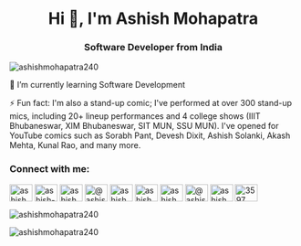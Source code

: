 <h1 align="center">Hi 👋, I'm Ashish Mohapatra</h1>
<h3 align="center">Software Developer from India</h3>
<p align="left"> <img src="https://komarev.com/ghpvc/?username=ashishmohapatra240&label=Profile%20views&color=0e75b6&style=flat" alt="ashishmohapatra240" /> </p>
<p>🌱 I’m currently learning Software Development</p>
<p>⚡ Fun fact: I'm also a stand-up comic; I've performed at over 300 stand-up mics, including 20+ lineup performances and 4 college shows (IIIT Bhubaneswar, XIM Bhubaneswar, SIT MUN, SSU MUN). I've opened for YouTube comics such as Sorabh Pant, Devesh Dixit, Ashish Solanki, Akash Mehta, Kunal Rao, and many more.
</p>
<h3 align="left">Connect with me:</h3>
<p align="left">
<a href="https://twitter.com/ashish_mohapat" target="blank"><img align="center" src="https://raw.githubusercontent.com/rahuldkjain/github-profile-readme-generator/master/src/images/icons/Social/twitter.svg" alt="ashish_mohapat" height="30" width="40" /></a>
<a href="https://linkedin.com/in/ashish-mohapatra-366974204" target="blank"><img align="center" src="https://raw.githubusercontent.com/rahuldkjain/github-profile-readme-generator/master/src/images/icons/Social/linked-in-alt.svg" alt="ashish-mohapatra-366974204" height="30" width="40" /></a>
<a href="https://instagram.com/ashish._.mohapatra" target="blank"><img align="center" src="https://raw.githubusercontent.com/rahuldkjain/github-profile-readme-generator/master/src/images/icons/Social/instagram.svg" alt="ashish._.mohapatra" height="30" width="40" /></a>
<a href="https://medium.com/@ashishmohapatra240" target="blank"><img align="center" src="https://raw.githubusercontent.com/rahuldkjain/github-profile-readme-generator/master/src/images/icons/Social/medium.svg" alt="@ashishmohapatra240" height="30" width="40" /></a>
<a href="https://www.codechef.com/users/ashishmohapat" target="blank"><img align="center" src="https://cdn.jsdelivr.net/npm/simple-icons@3.1.0/icons/codechef.svg" alt="ashishmohapat" height="30" width="40" /></a>
<a href="https://www.hackerrank.com/ashishmohapatra3" target="blank"><img align="center" src="https://raw.githubusercontent.com/rahuldkjain/github-profile-readme-generator/master/src/images/icons/Social/hackerrank.svg" alt="ashishmohapatra3" height="30" width="40" /></a>
<a href="https://www.leetcode.com/ashishmohapatra240" target="blank"><img align="center" src="https://raw.githubusercontent.com/rahuldkjain/github-profile-readme-generator/master/src/images/icons/Social/leet-code.svg" alt="ashishmohapatra240" height="30" width="40" /></a>
<a href="https://www.hackerearth.com/@ashishmohapatra240" target="blank"><img align="center" src="https://raw.githubusercontent.com/rahuldkjain/github-profile-readme-generator/master/src/images/icons/Social/hackerearth.svg" alt="@ashishmohapatra240" height="30" width="40" /></a>
<a href="https://auth.geeksforgeeks.org/user/ashishmohapatra240" target="blank"><img align="center" src="https://raw.githubusercontent.com/rahuldkjain/github-profile-readme-generator/master/src/images/icons/Social/geeks-for-geeks.svg" alt="ashishmohapatra240" height="30" width="40" /></a>
<a href="https://discord.gg/3597" target="blank"><img align="center" src="https://raw.githubusercontent.com/rahuldkjain/github-profile-readme-generator/master/src/images/icons/Social/discord.svg" alt="3597" height="30" width="40" /></a>
</p>
<p><img align="center" src="https://github-readme-stats.vercel.app/api/top-langs?username=ashishmohapatra240&show_icons=true&locale=en&layout=compact" alt="ashishmohapatra240" /></p>
<p><img align="center" src="https://github-readme-streak-stats.herokuapp.com/?user=ashishmohapatra240&" alt="ashishmohapatra240" /></p>
